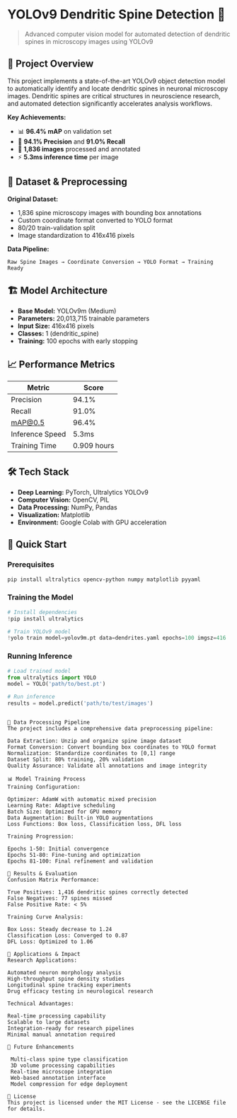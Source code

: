 # YOLOv9 Dendritic Spine Detection 🧠

> Advanced computer vision model for automated detection of dendritic spines in microscopy images using YOLOv9


## 🎯 Project Overview

This project implements a state-of-the-art YOLOv9 object detection model to automatically identify and locate dendritic spines in neuronal microscopy images. Dendritic spines are critical structures in neuroscience research, and automated detection significantly accelerates analysis workflows.

**Key Achievements:**
- 📊 **96.4% mAP** on validation set
- 🎯 **94.1% Precision** and **91.0% Recall**
- 🔬 **1,836 images** processed and annotated
- ⚡ **5.3ms inference time** per image

## 🔬 Dataset & Preprocessing

**Original Dataset:**
- 1,836 spine microscopy images with bounding box annotations
- Custom coordinate format converted to YOLO format
- 80/20 train-validation split
- Image standardization to 416x416 pixels

**Data Pipeline:**
```
Raw Spine Images → Coordinate Conversion → YOLO Format → Training Ready
```

## 🏗️ Model Architecture

- **Base Model:** YOLOv9m (Medium)
- **Parameters:** 20,013,715 trainable parameters
- **Input Size:** 416x416 pixels
- **Classes:** 1 (dendritic_spine)
- **Training:** 100 epochs with early stopping

## 📈 Performance Metrics

| Metric | Score |
|--------|-------|
| Precision | 94.1% |
| Recall | 91.0% |
| mAP@0.5 | 96.4% |
| Inference Speed | 5.3ms |
| Training Time | 0.909 hours |

## 🛠️ Tech Stack

- **Deep Learning:** PyTorch, Ultralytics YOLOv9
- **Computer Vision:** OpenCV, PIL
- **Data Processing:** NumPy, Pandas
- **Visualization:** Matplotlib
- **Environment:** Google Colab with GPU acceleration

## 🚀 Quick Start

### Prerequisites
```bash
pip install ultralytics opencv-python numpy matplotlib pyyaml
```

### Training the Model
```python
# Install dependencies
!pip install ultralytics

# Train YOLOv9 model
!yolo train model=yolov9m.pt data=dendrites.yaml epochs=100 imgsz=416
```

### Running Inference
```python
# Load trained model
from ultralytics import YOLO
model = YOLO('path/to/best.pt')

# Run inference
results = model.predict('path/to/test/images')
```


```

🔄 Data Processing Pipeline
The project includes a comprehensive data preprocessing pipeline:

Data Extraction: Unzip and organize spine image dataset
Format Conversion: Convert bounding box coordinates to YOLO format
Normalization: Standardize coordinates to [0,1] range
Dataset Split: 80% training, 20% validation
Quality Assurance: Validate all annotations and image integrity

📊 Model Training Process
Training Configuration:

Optimizer: AdamW with automatic mixed precision
Learning Rate: Adaptive scheduling
Batch Size: Optimized for GPU memory
Data Augmentation: Built-in YOLO augmentations
Loss Functions: Box loss, Classification loss, DFL loss

Training Progression:

Epochs 1-50: Initial convergence
Epochs 51-80: Fine-tuning and optimization
Epochs 81-100: Final refinement and validation

🎯 Results & Evaluation
Confusion Matrix Performance:

True Positives: 1,416 dendritic spines correctly detected
False Negatives: 77 spines missed
False Positive Rate: < 5%

Training Curve Analysis:

Box Loss: Steady decrease to 1.24
Classification Loss: Converged to 0.87
DFL Loss: Optimized to 1.06

🔮 Applications & Impact
Research Applications:

Automated neuron morphology analysis
High-throughput spine density studies
Longitudinal spine tracking experiments
Drug efficacy testing in neurological research

Technical Advantages:

Real-time processing capability
Scalable to large datasets
Integration-ready for research pipelines
Minimal manual annotation required

🚀 Future Enhancements

 Multi-class spine type classification
 3D volume processing capabilities
 Real-time microscope integration
 Web-based annotation interface
 Model compression for edge deployment

📄 License
This project is licensed under the MIT License - see the LICENSE file for details.

